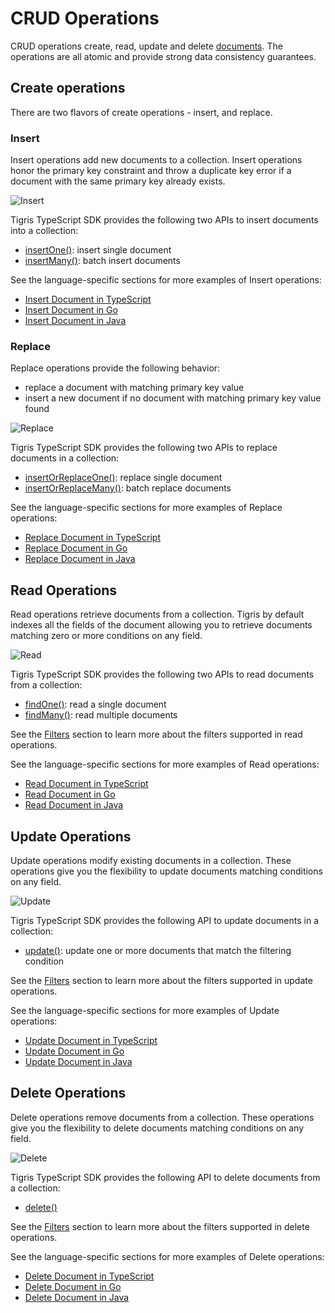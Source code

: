 # CRUD Operations

CRUD operations create, read, update and delete [documents](documents). The
operations are all atomic and provide strong data consistency guarantees.

## Create operations

There are two flavors of create operations - insert, and replace.

### Insert

Insert operations add new documents to a collection. Insert operations honor
the primary key constraint and throw a duplicate key error if a document
with the same primary key already exists.

![Insert](/img/insert.jpg)

Tigris TypeScript SDK provides the following two APIs to insert documents
into a collection:

- [insertOne()](../typescript/documents/insert#insert-a-single-document):
  insert single document
- [insertMany()](../typescript/documents/insert#insert-multiple-documents):
  batch insert documents

See the language-specific sections for more examples of Insert operations:

- [Insert Document in TypeScript](../typescript/documents/insert)
- [Insert Document in Go](../golang/database/insert)
- [Insert Document in Java](../java/insert)

### Replace

Replace operations provide the following behavior:

- replace a document with matching primary key value
- insert a new document if no document with matching primary key value found

![Replace](/img/replace.jpg)

Tigris TypeScript SDK provides the following two APIs to replace documents
in a collection:

- [insertOrReplaceOne()](../typescript/documents/insert#upsert-a-single-document):
  replace single document
- [insertOrReplaceMany()](../typescript/documents/insert#upsert-multiple-documents):
  batch replace documents

See the language-specific sections for more examples of Replace operations:

- [Replace Document in TypeScript](../typescript/documents/insert)
- [Replace Document in Go](../golang/database/insert)
- [Replace Document in Java](../java/insert)

## Read Operations

Read operations retrieve documents from a collection. Tigris by default
indexes all the fields of the document allowing you to retrieve documents
matching zero or more conditions on any field.

![Read](/img/findmany.jpg)

Tigris TypeScript SDK provides the following two APIs to read documents
from a collection:

- [findOne()](../typescript/documents/query#simple-read-query): read a single document
- [findMany()](../typescript/documents/query#filtering-on-multiple-fields): read
  multiple documents

See the [Filters](filters) section to learn more about the filters supported in
read operations.

See the language-specific sections for more examples of Read operations:

- [Read Document in TypeScript](../typescript/documents/query)
- [Read Document in Go](../golang/database/query)
- [Read Document in Java](../java/query)

## Update Operations

Update operations modify existing documents in a collection. These
operations give you the flexibility to update documents matching conditions on
any field.

![Update](/img/update.jpg)

Tigris TypeScript SDK provides the following API to update documents in a
collection:

- [update()](../typescript/documents/update#simple-update): update one or more
  documents that match the filtering condition

See the [Filters](filters) section to learn more about the filters supported in
update operations.

See the language-specific sections for more examples of Update operations:

- [Update Document in TypeScript](../typescript/documents/update)
- [Update Document in Go](../golang/database/update)
- [Update Document in Java](../java/update)

## Delete Operations

Delete operations remove documents from a collection. These operations give
you the flexibility to delete documents matching conditions on any field.

![Delete](/img/delete.jpg)

Tigris TypeScript SDK provides the following API to delete documents from a
collection:

- [delete()](../typescript/documents/delete#simple-delete)

See the [Filters](filters) section to learn more about the filters supported in
delete operations.

See the language-specific sections for more examples of Delete operations:

- [Delete Document in TypeScript](../typescript/documents/delete)
- [Delete Document in Go](../golang/database/delete)
- [Delete Document in Java](../java/database/delete)
